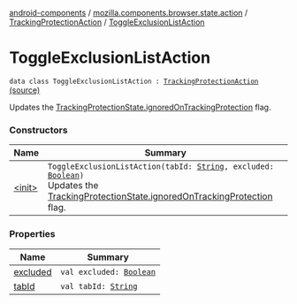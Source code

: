 [android-components](../../../index.md) / [mozilla.components.browser.state.action](../../index.md) / [TrackingProtectionAction](../index.md) / [ToggleExclusionListAction](./index.md)

# ToggleExclusionListAction

`data class ToggleExclusionListAction : `[`TrackingProtectionAction`](../index.md) [(source)](https://github.com/mozilla-mobile/android-components/blob/master/components/browser/state/src/main/java/mozilla/components/browser/state/action/BrowserAction.kt#L231)

Updates the [TrackingProtectionState.ignoredOnTrackingProtection](../../../mozilla.components.browser.state.state/-tracking-protection-state/ignored-on-tracking-protection.md) flag.

### Constructors

| Name | Summary |
|---|---|
| [&lt;init&gt;](-init-.md) | `ToggleExclusionListAction(tabId: `[`String`](https://kotlinlang.org/api/latest/jvm/stdlib/kotlin/-string/index.html)`, excluded: `[`Boolean`](https://kotlinlang.org/api/latest/jvm/stdlib/kotlin/-boolean/index.html)`)`<br>Updates the [TrackingProtectionState.ignoredOnTrackingProtection](../../../mozilla.components.browser.state.state/-tracking-protection-state/ignored-on-tracking-protection.md) flag. |

### Properties

| Name | Summary |
|---|---|
| [excluded](excluded.md) | `val excluded: `[`Boolean`](https://kotlinlang.org/api/latest/jvm/stdlib/kotlin/-boolean/index.html) |
| [tabId](tab-id.md) | `val tabId: `[`String`](https://kotlinlang.org/api/latest/jvm/stdlib/kotlin/-string/index.html) |
